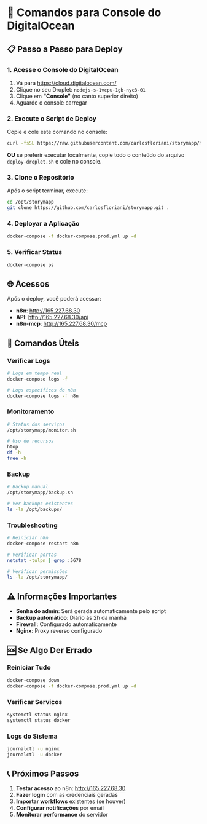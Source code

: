 # 🚀 Comandos para Console do DigitalOcean

## 📋 Passo a Passo para Deploy

### 1. Acesse o Console do DigitalOcean

1. Vá para https://cloud.digitalocean.com/
2. Clique no seu Droplet: `nodejs-s-1vcpu-1gb-nyc3-01`
3. Clique em **"Console"** (no canto superior direito)
4. Aguarde o console carregar

### 2. Execute o Script de Deploy

Copie e cole este comando no console:

```bash
curl -fsSL https://raw.githubusercontent.com/carlosfloriani/storymapp/main/deploy-droplet.sh | bash
```

**OU** se preferir executar localmente, copie todo o conteúdo do arquivo `deploy-droplet.sh` e cole no console.

### 3. Clone o Repositório

Após o script terminar, execute:

```bash
cd /opt/storymapp
git clone https://github.com/carlosfloriani/storymapp.git .
```

### 4. Deployar a Aplicação

```bash
docker-compose -f docker-compose.prod.yml up -d
```

### 5. Verificar Status

```bash
docker-compose ps
```

## 🌐 Acessos

Após o deploy, você poderá acessar:

- **n8n**: http://165.227.68.30
- **API**: http://165.227.68.30/api
- **n8n-mcp**: http://165.227.68.30/mcp

## 🔧 Comandos Úteis

### Verificar Logs

```bash
# Logs em tempo real
docker-compose logs -f

# Logs específicos do n8n
docker-compose logs -f n8n
```

### Monitoramento

```bash
# Status dos serviços
/opt/storymapp/monitor.sh

# Uso de recursos
htop
df -h
free -h
```

### Backup

```bash
# Backup manual
/opt/storymapp/backup.sh

# Ver backups existentes
ls -la /opt/backups/
```

### Troubleshooting

```bash
# Reiniciar n8n
docker-compose restart n8n

# Verificar portas
netstat -tulpn | grep :5678

# Verificar permissões
ls -la /opt/storymapp/
```

## ⚠️ Informações Importantes

- **Senha do admin**: Será gerada automaticamente pelo script
- **Backup automático**: Diário às 2h da manhã
- **Firewall**: Configurado automaticamente
- **Nginx**: Proxy reverso configurado

## 🆘 Se Algo Der Errado

### Reiniciar Tudo

```bash
docker-compose down
docker-compose -f docker-compose.prod.yml up -d
```

### Verificar Serviços

```bash
systemctl status nginx
systemctl status docker
```

### Logs do Sistema

```bash
journalctl -u nginx
journalctl -u docker
```

## 📞 Próximos Passos

1. **Testar acesso** ao n8n: http://165.227.68.30
2. **Fazer login** com as credenciais geradas
3. **Importar workflows** existentes (se houver)
4. **Configurar notificações** por email
5. **Monitorar performance** do servidor
